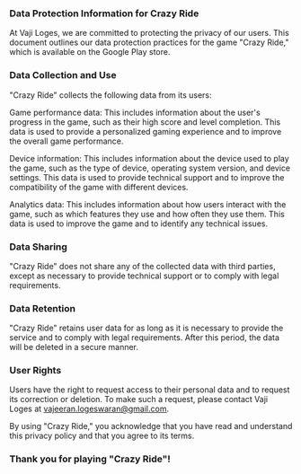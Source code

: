 ### Data Protection Information for Crazy Ride
At Vaji Loges, we are committed to protecting the privacy of our users. This document outlines our data protection practices for the game "Crazy Ride," which is available on the Google Play store.

### Data Collection and Use
"Crazy Ride" collects the following data from its users:

Game performance data: This includes information about the user's progress in the game, such as their high score and level completion. This data is used to provide a personalized gaming experience and to improve the overall game performance.

Device information: This includes information about the device used to play the game, such as the type of device, operating system version, and device settings. This data is used to provide technical support and to improve the compatibility of the game with different devices.

Analytics data: This includes information about how users interact with the game, such as which features they use and how often they use them. This data is used to improve the game and to identify any technical issues.

### Data Sharing
"Crazy Ride" does not share any of the collected data with third parties, except as necessary to provide technical support or to comply with legal requirements.

### Data Retention
"Crazy Ride" retains user data for as long as it is necessary to provide the service and to comply with legal requirements. After this period, the data will be deleted in a secure manner.

### User Rights
Users have the right to request access to their personal data and to request its correction or deletion. To make such a request, please contact Vaji Loges at vajeeran.logeswaran@gmail.com.


By using "Crazy Ride," you acknowledge that you have read and understand this privacy policy and that you agree to its terms.

### Thank you for playing "Crazy Ride"!



